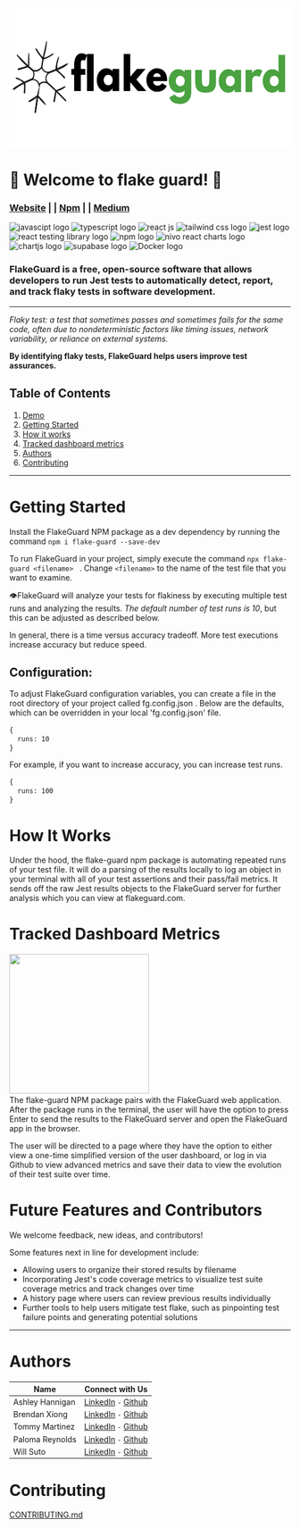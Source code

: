 <img src="flake-guard-app/src/client/assets/flakeguard-logo-white-background.png" style="height: 250px"/>

# 🚀 Welcome to flake guard! 🚀
### [Website](https://flakeguard.com/)  | |  [Npm](https://www.npmjs.com/package/flake-guard)  | |  [Medium](https://medium.com/@ashleyhannigan88/flake-guard-open-source-01431eb6ede3)
<div align="left">
<img src="https://cdn.iconscout.com/icon/free/png-512/free-javascript-1-225993.png?f=webp&w=512" alt = "javascipt logo" id="javascript" style="width: 40px; height: 40px"/>
<img src="https://cdn.iconscout.com/icon/free/png-512/free-typescript-1174965.png?f=webp&w=512" alt = "typescript logo" id = "typescript" style="width: 40px; height: 40px"/> 
<img src="https://cdn.iconscout.com/icon/free/png-512/free-react-1-282599.png?f=webp&w=512" alt = "react js" id = "react" style="width: 40px; height: 40px"/> 
<img src ="https://upload.wikimedia.org/wikipedia/commons/thumb/d/d5/Tailwind_CSS_Logo.svg/1024px-Tailwind_CSS_Logo.svg.png?20230715030042" id="tailwind" alt="tailwind css logo" style="width: 50px; height: 40px"/>
<img src="https://cdn.iconscout.com/icon/free/png-512/free-jest-3521517-2945020.png?f=webp&w=512" id="jest" alt="jest logo" style="width: 40px; height: 40px"/>
<img src="https://i.pinimg.com/474x/65/4f/45/654f4522679e9fc4304b32430f44939d.jpg" alt="react testing library logo" style="width: 40px; height: 40px"/>
<img src="https://cdn.iconscout.com/icon/free/png-512/free-npm-3521612-2945056.png?f=webp&w=512" id="npm" alt="npm logo" style="width: 50px; height: 40px"/>
<img src="https://blog.openreplay.com/images/building-and-rendering-charts-with-nivo-in-react/images/hero.png" alt = "nivo react charts logo" id="nivo" style="width: 70px"/>
<img src="https://miro.medium.com/v2/resize:fit:400/1*ErKwBLuqyI8wAPxC6xwZkQ.jpeg" alt = "chartjs logo" id="chartjs" style="width: 70px ; height: 40px"/>
<img src="https://getlogo.net/wp-content/uploads/2020/11/supabase-logo-vector.png" alt="supabase logo" style="width: 70px; height: 40px"/>
<img src="https://www.docker.com/wp-content/uploads/2023/08/logo-guide-logos-2.svg" alt="Docker logo" style="width: 100px; height: 40px"/>

</div>

### FlakeGuard is a free, open-source software that allows developers to run Jest tests to automatically detect, report, and track flaky tests in software development.
---
*Flaky test: a test that sometimes passes and sometimes fails for the same code, often due to nondeterministic factors like timing issues, network variability, or reliance on external systems.*

**By identifying flaky tests, FlakeGuard helps users improve test assurances.**

## __Table of Contents__
1. [Demo](#Demo)
2. [Getting Started](#getting-started)
3. [How it works](#how-it-works)
4. [Tracked dashboard metrics](#tracked-dashboard-metrics)
5. [Authors](#authors)
6. [Contributing](#contributing)

---
# Getting Started

Install the FlakeGuard NPM package as a dev dependency by running the command
```npm i flake-guard --save-dev```

To run FlakeGuard in your project, simply execute the command
```npx flake-guard <filename> ```
. Change `<filename>` to the name of the test file that you want to examine. 

👁️FlakeGuard will analyze your tests for flakiness by executing multiple test runs and analyzing the results. _The default number of test runs is 10_, but this can be adjusted as described below.

In general, there is a time versus accuracy tradeoff. More test executions increase accuracy but reduce speed.

## Configuration:
To adjust FlakeGuard configuration variables, you can create a file in the root directory of your project called
fg.config.json
. Below are the defaults, which can be overridden in your local 'fg.config.json' file.


```
{
  runs: 10
}
```
For example, if you want to increase accuracy, you can increase test runs.
```
{
  runs: 100
}
```

# How It Works
Under the hood, the flake-guard npm package is automating repeated runs of your test file. It will do a parsing of the results locally to log an object in your terminal with all of your test assertions and their pass/fail metrics. It sends off the raw Jest results objects to the FlakeGuard server for further analysis which you can view at flakeguard.com.


# Tracked Dashboard Metrics
<div>
<img src="flake-guard-app/src/client/assets/graphs.png" style="height: 250px; width: 250px">
</div> 
The flake-guard NPM package pairs with the FlakeGuard web application. After the package runs in the terminal, the user will have the option to press Enter to send the results to the FlakeGuard server and open the FlakeGuard app in the browser. 

The user will be directed to a page where they have the option to either view a one-time simplified version of the user dashboard, or log in via Github to view  advanced metrics and save their data to view the evolution of their test suite over time.

# Future Features and Contributors
We welcome feedback, new ideas, and contributors!

Some features next in line for development include:

- Allowing users to organize their stored results by filename
- Incorporating Jest's code coverage metrics to visualize test suite coverage metrics and track changes over time
- A history page where users can review previous results individually
- Further tools to help users mitigate test flake, such as pinpointing test failure points and generating potential solutions

---
# Authors 
| Name | Connect with Us  | 
| ------------- |:-------------:|
| Ashley Hannigan | [LinkedIn](https://www.linkedin.com/in/ashley-hannigan-88-/) `-` [Github](https://github.com/ashhannigan)
| Brendan Xiong | [LinkedIn](https://www.linkedin.com/in/brendanxiong/) `-` [Github](https://github.com/brendanxiong)
| Tommy Martinez | [LinkedIn](https://www.linkedin.com/in/tommy-martinez/) `-` [Github](https://github.com/tmm150)
| Paloma Reynolds | [LinkedIn](https://www.linkedin.com/in/palomareynolds/) `-` [Github](https://github.com/palomareynolds)
| Will Suto | [LinkedIn](https://www.linkedin.com/in/willsuto/) `-` [Github](https://github.com/willsuto)

# Contributing
[CONTRIBUTING.md](CONTRIBUTING.md)
